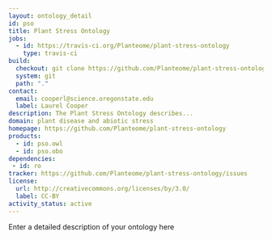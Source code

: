 ```yaml
---
layout: ontology_detail
id: pso
title: Plant Stress Ontology
jobs:
  - id: https://travis-ci.org/Planteome/plant-stress-ontology
    type: travis-ci
build:
  checkout: git clone https://github.com/Planteome/plant-stress-ontology.git
  system: git
  path: "."
contact:
  email: cooperl@science.oregonstate.edu
  label: Laurel Cooper
description: The Plant Stress Ontology describes...
domain: plant disease and abiotic stress
homepage: https://github.com/Planteome/plant-stress-ontology
products:
  - id: pso.owl
  - id: pso.obo
dependencies:
 - id: ro
tracker: https://github.com/Planteome/plant-stress-ontology/issues
license:
  url: http://creativecommons.org/licenses/by/3.0/
  label: CC-BY
activity_status: active
---
```


Enter a detailed description of your ontology here
